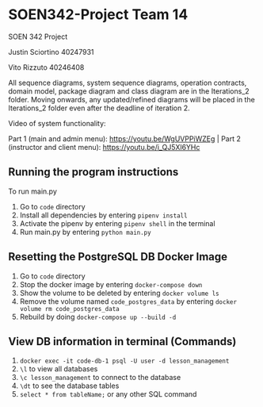 # SOEN342-Project Team 14
SOEN 342 Project

Justin Sciortino 40247931

Vito Rizzuto 40246408

All sequence diagrams, system sequence diagrams, operation contracts, domain model, package diagram and class diagram are in the Iterations_2 folder. Moving onwards, any updated/refined diagrams will be placed in the Iterations_2 folder even after the deadline of iteration 2. 

Video of system functionality:

Part 1 (main and admin menu): https://youtu.be/WgUVPPiWZEg | 
Part 2 (instructor and client menu): https://youtu.be/i_QJ5Xl6YHc

## Running the program instructions
To run main.py

1. Go to ```code``` directory
2. Install all dependencies by entering ```pipenv install```
3. Activate the pipenv by entering ```pipenv shell``` in the terminal
4. Run main.py by entering ```python main.py```

## Resetting the PostgreSQL DB Docker Image

1. Go to ```code``` directory
2. Stop the docker image by entering ```docker-compose down```
3. Show the volume to be deleted by entering ```docker volume ls```
4. Remove the volume named ```code_postgres_data``` by entering ```docker volume rm code_postgres_data```
5. Rebuild by doing ```docker-compose up --build -d```

## View DB information in terminal (Commands)
1. ```docker exec -it code-db-1 psql -U user -d lesson_management```
2. ```\l``` to view all databases
3. ```\c lesson_management``` to connect to the database
4. ```\dt``` to see the database tables
5. ```select * from tableName;``` or any other SQL command

